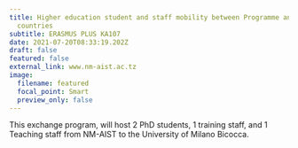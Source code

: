```yaml
---
title: Higher education student and staff mobility between Programme and Partner
  countries
subtitle: ERASMUS PLUS KA107
date: 2021-07-20T08:33:19.202Z
draft: false
featured: false
external_link: www.nm-aist.ac.tz
image:
  filename: featured
  focal_point: Smart
  preview_only: false
---
```

This exchange program, will host 2 PhD students, 1 training staff, and 1 Teaching staff  from NM-AIST to the University of Milano Bicocca.